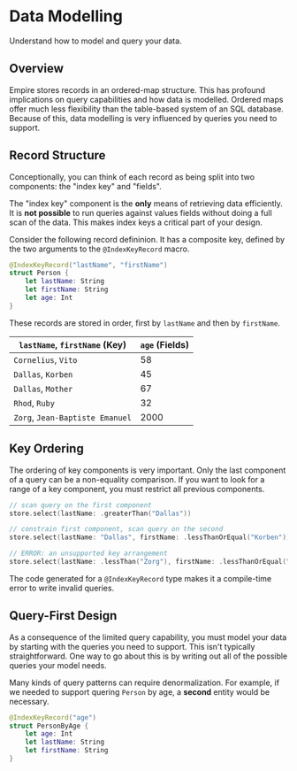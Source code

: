 # Data Modelling

Understand how to model and query your data.

## Overview

Empire stores records in an ordered-map structure. This has profound implications on query capabilities and how data is modelled. Ordered maps offer much less flexibility than the table-based system of an SQL database. Because of this, data modelling is very influenced by queries you need to support.

## Record Structure

Conceptionally, you can think of each record as being split into two components: the "index key" and "fields".

The "index key" component is the **only** means of retrieving data efficiently. It is **not possible** to run queries against values fields without doing a full scan of the data. This makes index keys a critical part of your design.

Consider the following record defininion. It has a composite key, defined by the two arguments to the `@IndexKeyRecord` macro.

```swift
@IndexKeyRecord("lastName", "firstName")
struct Person {
    let lastName: String
    let firstName: String
    let age: Int
}
```

These records are stored in order, first by `lastName` and then by `firstName`.

`lastName`, `firstName` (Key) | `age` (Fields)                  
--------------------- | ----
`Cornelius`, `Vito` | 58
`Dallas`, `Korben` | 45
`Dallas`, `Mother` | 67
`Rhod`, `Ruby`      | 32
`Zorg`, `Jean-Baptiste Emanuel` | 2000

## Key Ordering

The ordering of key components is very important. Only the last component of a query can be a non-equality comparison. If you want to look for a range of a key component, you must restrict all previous components.

```swift
// scan query on the first component
store.select(lastName: .greaterThan("Dallas"))

// constrain first component, scan query on the second
store.select(lastName: "Dallas", firstName: .lessThanOrEqual("Korben"))

// ERROR: an unsupported key arrangement
store.select(lastName: .lessThan("Zorg"), firstName: .lessThanOrEqual("Jean-Baptiste"))
```

The code generated for a `@IndexKeyRecord` type makes it a compile-time error to write invalid queries.

## Query-First Design

As a consequence of the limited query capability, you must model your data by starting with the queries you need to support. This isn't typically straightforward. One way to go about this is by writing out all of the possible queries your model needs.

Many kinds of query patterns can require denormalization. For example, if we needed to support quering `Person` by age, a **second** entity would be necessary.

```swift
@IndexKeyRecord("age")
struct PersonByAge {
    let age: Int
    let lastName: String
    let firstName: String
}
```
